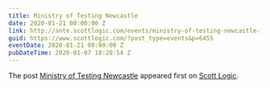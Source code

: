 ```yaml
---
title: Ministry of Testing Newcastle
date: 2020-01-21 00:00:00 Z
link: http://ante.scottlogic.com/events/ministry-of-testing-newcastle-10/
guid: https://www.scottlogic.com/?post_type=events&p=6455
eventDate: 2020-01-21 00:00:00 Z
pubDateTime: 2020-01-07 10:28:54 Z
---
```


<p>The post <a rel="nofollow" href="http://ante.scottlogic.com/events/ministry-of-testing-newcastle-10/">Ministry of Testing Newcastle</a> appeared first on <a rel="nofollow" href="http://ante.scottlogic.com">Scott Logic</a>.</p>